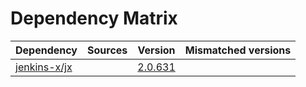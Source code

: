 # Dependency Matrix

Dependency | Sources | Version | Mismatched versions
---------- | ------- | ------- | -------------------
[jenkins-x/jx](https://github.com/jenkins-x/jx.git) |  | [2.0.631](https://github.com/jenkins-x/jx/releases/tag/v2.0.631) | 
